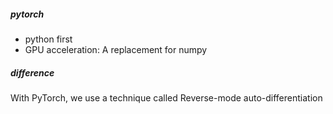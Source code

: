 
##### pytorch
* python first
* GPU acceleration: A replacement for numpy

##### difference
With PyTorch, we use a technique called Reverse-mode auto-differentiation